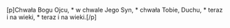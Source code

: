 [p]Chwała Bogu Ojcu, * w chwale Jego Syn, * chwała Tobie, Duchu, * teraz i na wieki, * teraz i na wieki.[/p]